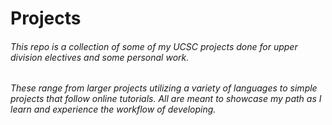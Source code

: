 # Projects

###### This repo is a collection of some of my UCSC projects done for upper division electives and some personal work. 

###### These range from larger projects utilizing a variety of languages to simple projects that follow online tutorials. All are meant to showcase my path as I learn and experience the workflow of developing. 
